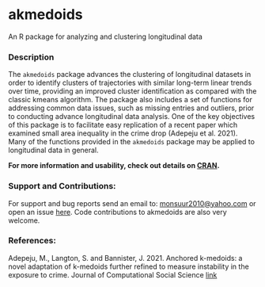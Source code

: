 <!-- README.md is generated from README.Rmd. Please edit that file -->

akmedoids
=========

<!-- badges: start -->
<!-- badges: end -->

An R package for analyzing and clustering longitudinal data

### Description

The `akmedoids` package advances the clustering of longitudinal datasets
in order to identify clusters of trajectories with similar long-term
linear trends over time, providing an improved cluster identification as
compared with the classic kmeans algorithm. The package also includes a
set of functions for addressing common data issues, such as missing
entries and outliers, prior to conducting advance longitudinal data
analysis. One of the key objectives of this package is to facilitate
easy replication of a recent paper which examined small area inequality
in the crime drop (Adepeju et al. 2021). Many of the functions provided
in the `akmedoids` package may be applied to longitudinal data in
general.

**For more information and usability, check out details on
[CRAN](https://cran.r-project.org/web/packages/akmedoids/index.html).**

### Support and Contributions:

For support and bug reports send an email to:
<a href="mailto:monsuur2010@yahoo.com" class="email">monsuur2010@yahoo.com</a>
or open an issue [here](https://github.com/MAnalytics/akmedoids/issues).
Code contributions to akmedoids are also very welcome.

### References:

Adepeju, M., Langton, S. and Bannister, J. 2021. Anchored k-medoids: a
novel adaptation of k-medoids further refined to measure instability in
the exposure to crime. Journal of Computational Social Science
[link](https://doi.org/10.1007/s42001-021-00103-1)
